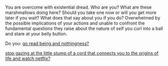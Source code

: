 You are overcome with existential dread. Who are you? What are these marshmallows doing here?
Should you take one now or will you get more later if you wait? What does that say about you
if you do? Overwhelmed by the possible implications of your actions and unable to confront
the fundamental questions they raise about the nature of self you curl into a ball and
stare at your belly button.

Do you:
[go read being and nothingness?](../is-this-a-dream/is-this-a-dream.md) 

[stop gazing at the little stump of a cord that connects you to the origins of life and watch netflix?](../famous-tv-series/famous-tv-series.md)
